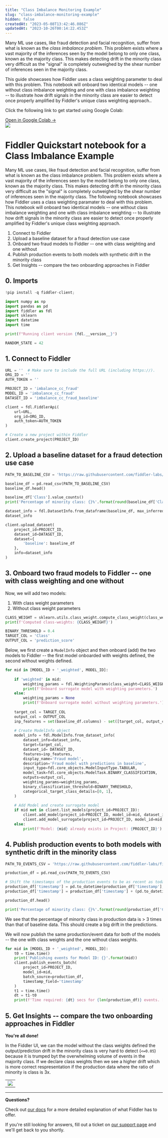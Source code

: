 ```yaml
---
title: "Class Imbalance Monitoring Example"
slug: "class-imbalance-monitoring-example"
hidden: false
createdAt: "2023-05-08T13:42:46.086Z"
updatedAt: "2023-10-26T00:14:22.453Z"
---
```

Many ML use cases, like fraud detection and facial recognition, suffer from what is known as the _class imbalance problem_. This problem exists where a vast majority of the inferences seen by the model belong to only one class, known as the majority class. This makes detecting drift in the minority class very difficult as the "signal" is completely outweighed by the shear number of inferences seen in the majority class. 

This guide showcases how Fiddler uses a class weighting parameter to deal with this problem. This notebook will onboard two identical models -- one without class imbalance weighting and one with class imbalance weighting -- to illustrate how drift signals in the minority class are easier to detect once properly amplified by Fiddler's unique class weighting approach..

Click the following link to get started using Google Colab:

<div class="colab-box">
    <a href="https://colab.research.google.com/github/fiddler-labs/fiddler-examples/blob/main/quickstart/23.5/Fiddler_Quickstart_Imbalanced_Data.ipynb" target="_blank">
        <div>
            Open in Google Colab →
        </div>
    </a>
    <div>
            <img src="https://colab.research.google.com/img/colab_favicon_256px.png" />
    </div>
</div>

# Fiddler Quickstart notebook for a Class Imbalance Example

Many ML use cases, like fraud detection and facial recognition, suffer from what is known as the class imbalance problem.  This problem exists where a vast majority of the inferences seen by the model belong to only one class, known as the majority class.  This makes detecting drift in the minority class very difficult as the "signal" is completely outweighed by the shear number of inferences seen in the majority class.  The following notebook showcases how Fiddler uses a class weighting paramater to deal with this problem. This notebook will onboard two identical models -- one without class imbalance weighting and one with class imbalance weighting -- to illustrate how drift signals in the minority class are easier to detect once properly amplified by Fiddler's unique class weighting approach.

1. Connect to Fiddler
2. Upload a baseline dataset for a fraud detection use case
3. Onboard two fraud models to Fiddler -- one with class weighting and one without
4. Publish production events to both models with synthetic drift in the minority class
5. Get Insights -- compare the two onboarding approaches in Fiddler

## 0. Imports


```python
!pip install -q fiddler-client;

import numpy as np
import pandas as pd
import fiddler as fdl
import sklearn
import datetime
import time

print(f"Running client version {fdl.__version__}")

RANDOM_STATE = 42
```

## 1. Connect to Fiddler


```python
URL = ''  # Make sure to include the full URL (including https://).
ORG_ID = ''
AUTH_TOKEN = ''

PROJECT_ID = 'imbalance_cc_fraud'
MODEL_ID = 'imbalance_cc_fraud'
DATASET_ID = 'imbalance_cc_fraud_baseline'

client = fdl.FiddlerApi(
    url=URL,
    org_id=ORG_ID,
    auth_token=AUTH_TOKEN
)
```


```python
# Create a new project within Fiddler
client.create_project(PROJECT_ID)
```

## 2. Upload a baseline dataset for a fraud detection use case



```python
PATH_TO_BASELINE_CSV = 'https://raw.githubusercontent.com/fiddler-labs/fiddler-examples/main/quickstart/data/imbalance_baseline_data_sample.csv'

baseline_df = pd.read_csv(PATH_TO_BASELINE_CSV)
baseline_df.head()
```


```python
baseline_df['Class'].value_counts()
print('Percentage of minority class: {}%'.format(round(baseline_df['Class'].value_counts()[1]*100/baseline_df.shape[0], 4)))
```


```python
dataset_info = fdl.DatasetInfo.from_dataframe(baseline_df, max_inferred_cardinality=100)
dataset_info
```


```python
client.upload_dataset(
    project_id=PROJECT_ID,
    dataset_id=DATASET_ID,
    dataset={
        'baseline': baseline_df
    },
    info=dataset_info
)
```

## 3. Onboard two fraud models to Fiddler -- one with class weighting and one without

Now, we will add two models: 
1. With class weight parameters
2. Without class weight parameters


```python
CLASS_WEIGHT = sklearn.utils.class_weight.compute_class_weight(class_weight='balanced', classes=np.unique(baseline_df['Class']), y=baseline_df['Class']).tolist()
print(f'Computed class-weights: {CLASS_WEIGHT}')

BINARY_THRESHOLD = 0.4
TARGET_COL = 'Class'
OUTPUT_COL = 'prediction_score'
```

Below, we first create a `ModelInfo` object and then onboard (add) the two models to Fiddler -- the first model onboarded with weights defined, the second without weights defined.


```python
for mid in [MODEL_ID + '_weighted', MODEL_ID]:
    
    if 'weighted' in mid:
        weighting_params = fdl.WeightingParams(class_weight=CLASS_WEIGHT)
        print(f'Onboard surrogate model with weighting parameters.')
    else:
        weighting_params = None
        print(f'Onboard surrogate model without weighting parameters.')
    
    target_col = TARGET_COL
    output_col = OUTPUT_COL
    inp_features = set(baseline_df.columns) - set([target_col, output_col])
    
    # Create ModelInfo object
    model_info = fdl.ModelInfo.from_dataset_info(
        dataset_info=dataset_info,
        target=target_col,
        dataset_id= DATASET_ID,
        features=inp_features,
        display_name='Fraud model',
        description='Fraud model with predictions in baseline',
        input_type=fdl.core_objects.ModelInputType.TABULAR,
        model_task=fdl.core_objects.ModelTask.BINARY_CLASSIFICATION,
        outputs=output_col,
        weighting_params=weighting_params,
        binary_classification_threshold=BINARY_THRESHOLD,
        categorical_target_class_details=[0, 1],
    )
    
    # Add Model and create surrogate model
    if mid not in client.list_models(project_id=PROJECT_ID):
        client.add_model(project_id=PROJECT_ID, model_id=mid, dataset_id=DATASET_ID, model_info=model_info)
        client.add_model_surrogate(project_id=PROJECT_ID, model_id=mid)
    else:
        print(f'Model: {mid} already exists in Project: {PROJECT_ID}')
```

## 4. Publish production events to both models with synthetic drift in the minority class


```python
PATH_TO_EVENTS_CSV = 'https://raw.githubusercontent.com/fiddler-labs/fiddler-examples/main/quickstart/data/imbalance_production_data.csv'

production_df = pd.read_csv(PATH_TO_EVENTS_CSV)

# Shift the timestamps of the production events to be as recent as today 
production_df['timestamp'] = pd.to_datetime(production_df['timestamp'],format='%Y-%m-%d %H:%M:%S')
production_df['timestamp'] = production_df['timestamp'] + (pd.to_datetime(datetime.date.today()) - (production_df['timestamp'].max()))

production_df.head()
```


```python
print('Percentage of minority class: {}%'.format(round(production_df['Class'].value_counts()[1]*100/production_df.shape[0], 4)))
```

We see that the percentage of minority class in production data is > 3 times than that of baseline data. This should create a big drift in the predictions.

We will now publish the same production/event data for both of the models -- the one with class weights and the one without class weights.


```python
for mid in [MODEL_ID + '_weighted', MODEL_ID]:
    t0 = time.time()
    print('Publishing events for Model ID: {}'.format(mid))
    client.publish_events_batch(
        project_id=PROJECT_ID,
        model_id=mid,
        batch_source=production_df,
        timestamp_field='timestamp'
    )
    t1 = time.time()
    dt = t1-t0
    print(f'Time required: {dt} secs for {len(production_df)} events. [{len(production_df)/dt} events/sec]')
```

## 5. Get Insights -- compare the two onboarding approaches in Fiddler

**You're all done!**


In the Fiddler UI, we can the model without the class weights defined the output/prediction drift in the minority class is very hard to detect (`<=0.05`) because it is trumped byt the overwhelming volume of events in the majority class.  If we declare class weights then we see a higher drift which is more correct respresentation if the production data where the ratio of minority is class is 3x.

<table>
    <tr>
        <td>
            <img src="https://raw.githubusercontent.com/fiddler-labs/fiddler-examples/main/quickstart/images/imabalance_data_1.png" />
        </td>
    </tr>
</table>



---


**Questions?**  
  
Check out [our docs](https://docs.fiddler.ai/) for a more detailed explanation of what Fiddler has to offer.

If you're still looking for answers, fill out a ticket on [our support page](https://fiddlerlabs.zendesk.com/) and we'll get back to you shortly.
